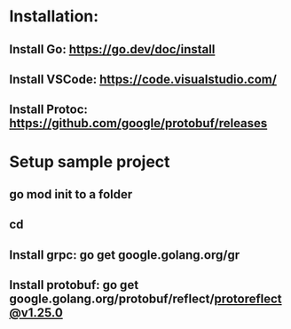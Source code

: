 # Installation: 
## Install Go: https://go.dev/doc/install
## Install VSCode: https://code.visualstudio.com/
## Install Protoc: https://github.com/google/protobuf/releases

# Setup sample project
## go mod init to a folder
## cd <project>
## Install grpc: go get google.golang.org/gr 
## Install protobuf: go get google.golang.org/protobuf/reflect/protoreflect@v1.25.0


